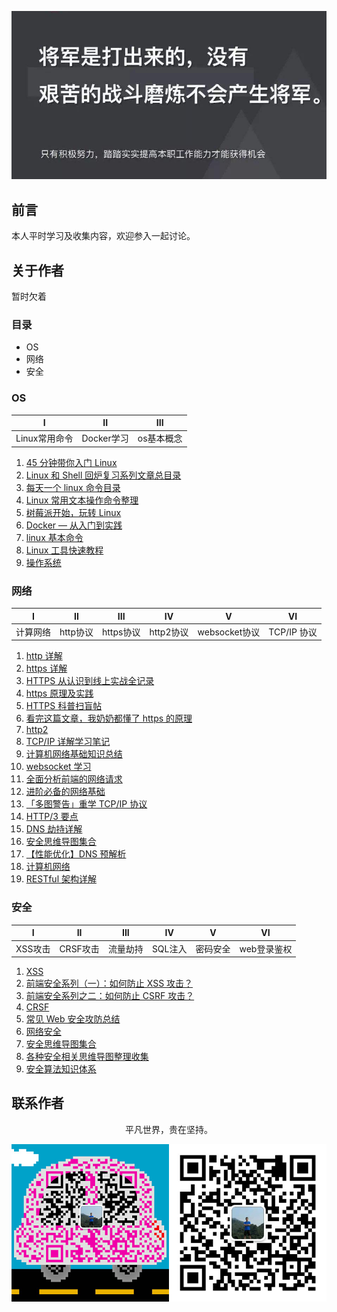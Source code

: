 ![image](./img/timg.jpg)
<br>

## 前言

本人平时学习及收集内容，欢迎参入一起讨论。

## 关于作者

暂时欠着

### 目录

- OS
- 网络
- 安全

### OS

|       I       |     II     |    III     |
| :-----------: | :--------: | :--------: |
| Linux常用命令 | Docker学习 | os基本概念 |

1. [45 分钟带你入门 Linux](https://www.cnblogs.com/liumt/p/6117168.html)
2. [Linux 和 Shell 回炉复习系列文章总目录](https://www.cnblogs.com/f-ck-need-u/p/7048359.html)
3. [每天一个 linux 命令目录](https://www.cnblogs.com/peida/archive/2012/12/05/2803591.html)
4. [Linux 常用文本操作命令整理](https://www.cnblogs.com/maybe2030/p/5325530.html)
5. [树莓派开始，玩转 Linux](https://www.cnblogs.com/vamei/archive/2012/10/10/2718229.html)
6. [Docker — 从入门到实践](https://github.com/yeasy/docker_practice)
7. [linux 基本命令](https://github.com/ftTony/blog/issues/31)
8. [Linux 工具快速教程](https://linuxtools-rst.readthedocs.io/zh_CN/latest/)
9. [操作系统](https://github.com/frank-lam/fullstack-tutorial/blob/master/notes/%E6%93%8D%E4%BD%9C%E7%B3%BB%E7%BB%9F.md)

### 网络

|    I     |    II    |    III    |    IV     |       V       |     VI      |
| :------: | :------: | :-------: | :-------: | :-----------: | :---------: |
| 计算网络 | http协议 | https协议 | http2协议 | websocket协议 | TCP/IP 协议 |

1. [http 详解](https://github.com/ftTony/blog/issues/11)
2. [https 详解](https://github.com/ftTony/blog/issues/7)
3. [HTTPS 从认识到线上实战全记录](https://www.cnblogs.com/liuxianan/p/https.html)
4. [https 原理及实践](https://www.cnblogs.com/lyq863987322/p/8424253.html)
5. [HTTPS 科普扫盲帖](https://www.cnblogs.com/chyingp/p/https-introduction.html)
6. [看完这篇文章，我奶奶都懂了 https 的原理](https://www.cnblogs.com/sujing/p/10927569.html)
7. [http2](https://github.com/ftTony/blog/issues/9)
8. [TCP/IP 详解学习笔记](https://www.cnblogs.com/zhehan54/p/6204767.html)
9. [计算机网络基础知识总结](https://www.cnblogs.com/maybe2030/p/4781555.html)
10. [websocket 学习](https://github.com/ftTony/blog/issues/26)
11. [全面分析前端的网络请求](https://mp.weixin.qq.com/s/8mBJuv-1nHIo-2BU1X4MhA)
12. [进阶必备的网络基础](https://juejin.im/post/5c591fda6fb9a049dc02b1cc)
13. [「多图警告」重学 TCP/IP 协议](https://mp.weixin.qq.com/s/pFlJglicKZVh31EOMe83Hw)
14. [HTTP/3 要点](https://mp.weixin.qq.com/s/qBD90RdofvYDNX2sSJWgNA)
15. [DNS 劫持详解](https://mp.weixin.qq.com/s/vFMEJFHBV5ws268oOkDReg)
16. [安全思维导图集合](https://github.com/SecWiki/sec-chart)
17. [【性能优化】DNS 预解析](https://github.com/amandakelake/blog/issues/50)
18. [计算机网络](https://github.com/frank-lam/fullstack-tutorial/blob/master/notes/%E8%AE%A1%E7%AE%97%E6%9C%BA%E7%BD%91%E7%BB%9C.md)
19. [RESTful 架构详解](https://github.com/frank-lam/fullstack-tutorial/blob/master/notes/RESTful%20API.md)

### 安全

|    I    |    II    |   III    |   IV    |    V     |     VI      |
| :-----: | :------: | :------: | :-----: | :------: | :---------: |
| XSS攻击 | CRSF攻击 | 流量劫持 | SQL注入 | 密码安全 | web登录鉴权 |

1. [XSS](https://github.com/ftTony/blog/issues/19)
2. [前端安全系列（一）：如何防止 XSS 攻击？](https://juejin.im/post/5bad9140e51d450e935c6d64)
3. [前端安全系列之二：如何防止 CSRF 攻击？](https://juejin.im/post/5bc009996fb9a05d0a055192)
4. [CRSF](https://github.com/ftTony/blog/issues/8)
5. [常见 Web 安全攻防总结](https://zoumiaojiang.com/article/common-web-security/)
6. [网络安全](https://github.com/frank-lam/fullstack-tutorial/blob/master/notes/%E7%BD%91%E7%BB%9C%E5%AE%89%E5%85%A8.md)
7. [安全思维导图集合](https://github.com/SecWiki/sec-chart)
8. [各种安全相关思维导图整理收集](https://github.com/phith0n/Mind-Map)
9. [安全算法知识体系](https://github.com/404notf0und/My-Security-Algorithm-Architecture)

## 联系作者

<div align="center">
    <p>
        平凡世界，贵在坚持。
    </p>
    <img src="./img/contact.png" />
</div>
